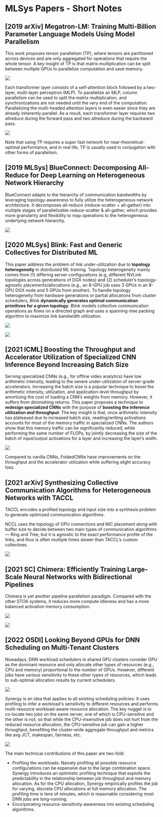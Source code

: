 # MLSys Papers - Short Notes

## \[2019 arXiv] Megatron-LM: Training Multi-Billion Parameter Language Models Using Model Parallelism

This work proposes tensor parallelism (TP), where tensors are partitioned across devices and are only aggregated for operations that require the whole tensor. A key insight of TP is that matrix multiplication can be split between multiple GPUs to parallelize computation and save memory.

&#x20;![](../../.gitbook/assets/parallelism-tp-parallel\_gemm.png)

Each transformer layer consists of a self-attention block followed by a two-layer, multi-layer perceptron (MLP). To parallelize an MLP, column parallelism can be used to split the matrix multiplication, and synchronizations are not needed until the very end of the computation. Parallelizing the multi-headed attention layers is even easier since they are already inherently parallel. As a result, each transformer layer requires two allreduce during the forward pass and two allreduce during the backward pass.

![](<../../.gitbook/assets/Screen Shot 2022-07-11 at 2.43.11 PM.png>)

Note that using TP requires a super fast network for near-theoretical-optimal performance, and in real life, TP is usually used in conjugation with other forms of parallelism.

## \[2019 MLSys] BlueConnect: Decomposing All-Reduce for Deep Learning on Heterogeneous Network Hierarchy

BlueConnect adapts to the hierarchy of communication bandwidths by leveraging topology-awareness to fully utilize the heterogeneous network architecture. It decomposes all-reduce (reduce-scatter + all-gather) into multiple stages of parallelizable reduce-scatter & all-gather, which provides more granularity and flexibility to map operations to the heterogeneous underlying network hierarchy.

![](<../../.gitbook/assets/Screen Shot 2022-07-11 at 2.06.26 PM.png>)

## \[2020 MLSys] Blink: Fast and Generic Collectives for Distributed ML

This paper address the problem of link under-utilization due to **topology heterogeneity** in distributed ML training. Topology heterogeneity mainly comes from (1) differing server configurations (e.g, different NVLink topologies across generations of DGX nodes) and (2) scheduler’s topology-agnostic placements/allocations (e.g., an 8-GPU job uses 3 GPUs in an 8-GPU DGX node and 5 GPUs from another). To handle topology heterogeneity from hardware generations or partial allocations from cluster schedulers, Blink **dynamically generates optimal communication primitives for a given topology**. Blink models collective communication operations as flows on a directed graph and uses a spanning-tree packing algorithm to maximize link bandwidth utilization.

![](<../../.gitbook/assets/Screen Shot 2022-07-11 at 1.45.47 PM.png>)

![](<../../.gitbook/assets/Screen Shot 2022-07-11 at 1.40.16 PM.png>)

## \[2021 ICML] Boosting the Throughput and Accelerator Utilization of Specialized CNN Inference Beyond Increasing Batch Size

Serving specialized CNNs (e.g., for offline video analytics) have low arithmetic intensity, leading to the severe under-utilization of server-grade accelerators. Increasing the batch size is a popular technique to boost the arithmetic intensity, utilization, and application-level throughput by amortizing the cost of loading a CNN’s weights from memory. However, it suffers from diminishing returns. This paper proposes a technique to **redesign specialized CNNs** with the purpose of **boosting the inference utilization and throughput**. The key insight is that, once arithmetic intensity has plateaued due to increased batch size, reading/writing activations accounts for most of the memory traffic in specialized CNNs. The authors show that this memory traffic can be significantly reduced, while performing the same number of FLOPs, by jointly decreasing the size of the batch of input/output activations for a layer and increasing the layer’s width.

![](<../../.gitbook/assets/Screen Shot 2022-07-11 at 11.59.45 AM.png>)

Compared to vanilla CNNs, FoldedCNNs have improvements on the throughput and the accelerator utilization while suffering slight accuracy loss.

## \[2021 arXiv] Synthesizing Collective Communication Algorithms for Heterogeneous Networks with TACCL

TACCL encodes a profiled topology and input size into a synthesis problem to generate optimized communication algorithms.

NCCL uses the topology of GPU connections and NIC placement along with buffer size to decide between two main types of communication algorithms — Ring and Tree, but it is agnostic to the exact performance profile of the links, and thus is often multiple times slower than TACCL’s custom collectives.

![](<../../.gitbook/assets/Screen Shot 2022-07-11 at 1.49.42 PM.png>)

## \[2021 SC] Chimera: Efficiently Training Large-Scale Neural Networks with Bidirectional Pipelines

Chimera is yet another pipeline parallelism paradigm. Compared with the other STOA systems, it reduces more compute idleness and has a more balanced activation memory consumption.

![](<../../.gitbook/assets/Screen Shot 2022-07-11 at 2.22.11 PM.png>)

![](<../../.gitbook/assets/Screen Shot 2022-07-11 at 2.23.27 PM.png>)

## \[2022 OSDI] Looking Beyond GPUs for DNN Scheduling on Multi-Tenant Clusters

Nowadays, DNN workload schedulers in shared GPU clusters consider GPU as the dominant resource and only allocate other types of resources (e.g., CPU and memory) proportional to the number of GPUs. However, different jobs have various sensitivity to these other types of resources, which leads to sub-optimal allocation results by current schedulers. &#x20;

![](<../../.gitbook/assets/Screen Shot 2022-07-13 at 3.02.58 PM.png>)

Synergy is an idea that applies to all existing scheduling policies: It uses profiling to infer a workload's sensitivity to different resources and performs multi-resource workload-aware resource allocation. The key nugget is to co-locate two jobs on the same server, one of which is CPU-sensitive and the other is not, so that while the CPU-insensitive job does not hurt from the reduced resource allocation, the CPU-sensitive job can gain a higher throughput, benefiting the cluster-wide aggregate throughput and metrics like avg JCT, makespan, fairness, etc.

![](<../../.gitbook/assets/Screen Shot 2022-07-13 at 2.53.41 PM.png>)

The main technical contributions of this paper are two-fold:&#x20;

* Profiling the workloads: Naively profiling all possible resource configurations can be expensive due to the large combination space. Synergy introduces an optimistic profiling technique that exploits the predictability in the relationship between job throughput and memory allocation. As for the CPU allocation, Synergy empirically profiles the job for varying, discrete CPU allocations at full memory allocation. The profiling time is tens of minutes, which is reasonable considering most DNN jobs are long-running.
* Encorporating resource-sensitivity-awareness into existing scheduling algorithms.

